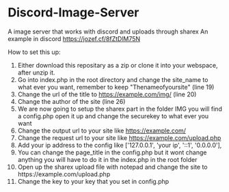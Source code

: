 # Discord-Image-Server
A image server that works with discord and uploads through sharex
An example in discord https://jozef.cf/8fZtDlM75N

How to set this up:
1) Either download this repositary as a zip or clone it into your webspace, after unzip it.
2) Go into index.php in the root directory and change the site_name to what ever you want, remember to keep "Thenameofyoursite" (line 19)
3) Change the url of the title to https://example.com/img/ (line 20)
4) Change the author of the site (line 26)
5) We are now going to setup the sharex part in the folder IMG you will find a config.php open it up and change the securekey to what ever you want
6) Change the output url to your site like https://example.com/
7) Change the request url to your site like https://example.com/upload.php
8) Add your ip address to the config like ['127.0.0.1', 'your ip', '::1', '0.0.0.0'],
9) You can change the page_title in the config.php but it wont change anything you will have to do it in the index.php in the root folder
10) Open up the sharex upload file with notepad and change the site to https:\/\/example.com\/upload.php
11) Change the key to your key that you set in config.php
